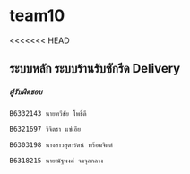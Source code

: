 # team10
<<<<<<< HEAD

## ระบบหลัก ระบบร้านรับซักรีด Delivery

##### ผู้รับผิดชอบ
```
B6332143 นายทวีชัย โพธิ์ดี
```
```
B6321697 วิจิตรา แซ่เอีย 
```
```
B6303198 นางสาวสุดารัตน์ พร้อมจิตต์
```
```
B6318215 นายณัฐพงศ์ จงจุลกลาง
```